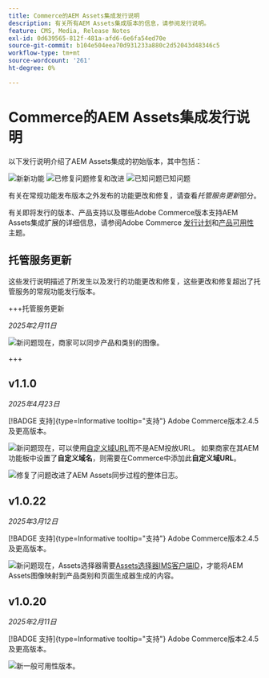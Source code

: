 ```yaml
---
title: Commerce的AEM Assets集成发行说明
description: 有关所有AEM Assets集成版本的信息，请参阅发行说明。
feature: CMS, Media, Release Notes
exl-id: 0d639565-812f-481a-afd6-6e6fa54ed70e
source-git-commit: b104e504eea70d931233a880c2d52043d48346c5
workflow-type: tm+mt
source-wordcount: '261'
ht-degree: 0%

---
```


# Commerce的AEM Assets集成发行说明

以下发行说明介绍了AEM Assets集成的初始版本，其中包括：

![新](../assets/new.svg)新功能
![已修复问题](../assets/fix.svg)修复和改进
![已知问题](../assets/bug.svg)已知问题

有关在常规功能发布版本之外发布的功能更改和修复，请查看&#x200B;_托管服务更新_&#x200B;部分。

有关即将发行的版本、产品支持以及哪些Adobe Commerce版本支持AEM Assets集成扩展的详细信息，请参阅Adobe Commerce [发行计划](https://experienceleague.adobe.com/zh-hans/docs/commerce-operations/release/planning/schedule)和[产品可用性](https://experienceleague.adobe.com/zh-hans/docs/commerce-operations/release/product-availability)主题。

## 托管服务更新

这些发行说明描述了所发生以及发行的功能更改和修复，这些更改和修复超出了托管服务的常规功能发行版本。

+++托管服务更新

_2025年2月11日_

![新问题](../assets/new.svg)现在，商家可以同步产品和类别的图像。

+++

## v1.1.0

_2025年4月23日_

[!BADGE 支持]{type=Informative tooltip="支持"} Adobe Commerce版本2.4.5及更高版本。

![新问题](../assets/new.svg)<!-- Issue ACAP-955 -->现在，可以使用[自定义域URL](https://experienceleague.adobe.com/zh-hans/docs/commerce-admin/content-design/aem-asset-management/getting-started/aem-assets-setup-synchronization#configure-the-custom-domain-url)而不是AEM投放URL。 如果商家在其AEM功能板中设置了&#x200B;**自定义域名**，则需要在Commerce中添加此&#x200B;**自定义域URL**。

![修复了问题](../assets/fix.svg)<!-- Issue ACAP-987 -->改进了AEM Assets同步过程的整体日志。

## v1.0.22

_2025年3月12日_

[!BADGE 支持]{type=Informative tooltip="支持"} Adobe Commerce版本2.4.5及更高版本。

![新问题](../assets/new.svg)<!-- Issue ACAP-xx -->现在，Assets选择器需要[Assets选择器IMS客户端ID](https://experienceleague.adobe.com/zh-hans/docs/commerce-admin/content-design/aem-asset-management/getting-started/aem-assets-setup-synchronization)，才能将AEM Assets图像映射到产品类别和页面生成器生成的内容。

## v1.0.20

_2025年2月11日_

[!BADGE 支持]{type=Informative tooltip="支持"} Adobe Commerce版本2.4.5及更高版本。

![新](../assets/new.svg)<!-- Issue ACAP-xx -->一般可用性版本。
